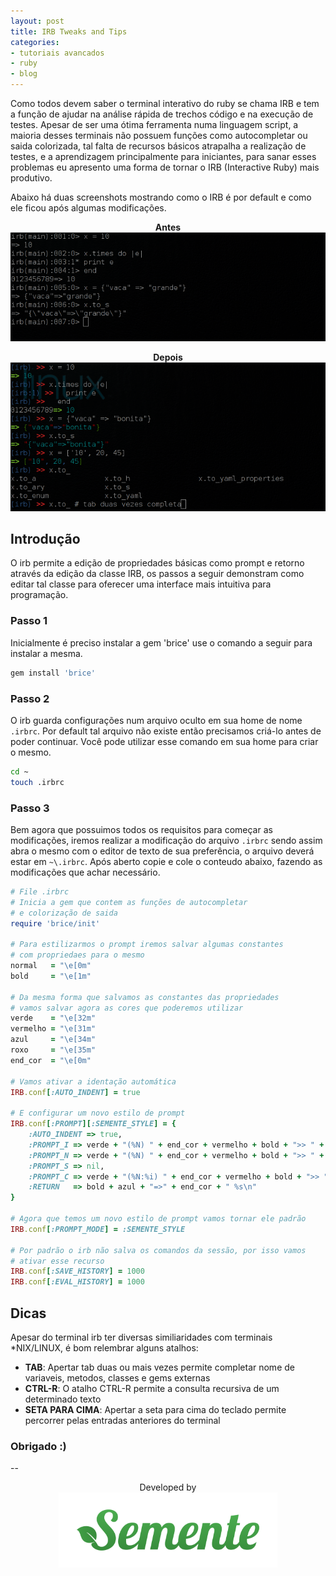 ```yaml
---
layout: post
title: IRB Tweaks and Tips
categories:
- tutoriais avancados
- ruby
- blog
---
```

Como todos devem saber o terminal interativo do ruby se chama
IRB e tem a função de ajudar na análise rápida de trechos código e na
execução de testes. Apesar de ser uma ótima ferramenta numa
linguagem script, a maioria desses terminais não possuem
funções como autocompletar ou saida colorizada, tal falta de
recursos básicos atrapalha a realização de testes, e a aprendizagem
principalmente para iniciantes, para sanar esses problemas eu
apresento uma forma de tornar o IRB (Interactive Ruby) mais
produtivo.

Abaixo há duas screenshots mostrando como o IRB é por default
e como ele ficou após algumas modificações.

<p align="center">
  <b>Antes</b></br>
  <img src="imgs/irb-before.png?raw=true"/>
</p>

<p align="center">
  <b>Depois</b></br>
  <img src="imgs/irb-after.png?raw=true"/>
</p>

## Introdução

O irb permite a edição de propriedades básicas como prompt
e retorno através da edição da classe IRB, os passos a seguir
demonstram como editar tal classe para oferecer uma interface mais
intuitiva para programação.

### Passo 1

Inicialmente é preciso instalar a gem 'brice' use o comando a seguir
para instalar a mesma.

```sh
gem install 'brice'
```

### Passo 2

O irb guarda configurações num arquivo oculto em sua home de nome
`.irbrc`. Por default tal arquivo não existe então precisamos
criá-lo antes de poder continuar. Você pode utilizar esse comando
em sua home para criar o mesmo.

```sh
cd ~
touch .irbrc
```

### Passo 3

Bem agora que possuimos todos os requisitos para começar as
modificações, iremos realizar a modificação do arquivo `.irbrc`
sendo assim abra o mesmo com o editor de texto de sua preferência,
o arquivo deverá estar em `~\.irbrc`. Após aberto copie e cole o
conteudo abaixo, fazendo as modificações que achar necessário.

```ruby
# File .irbrc
# Inicia a gem que contem as funções de autocompletar
# e colorização de saida
require 'brice/init'

# Para estilizarmos o prompt iremos salvar algumas constantes
# com propriedaes para o mesmo
normal   = "\e[0m"
bold     = "\e[1m"

# Da mesma forma que salvamos as constantes das propriedades
# vamos salvar agora as cores que poderemos utilizar
verde    = "\e[32m"
vermelho = "\e[31m"
azul     = "\e[34m"
roxo     = "\e[35m"
end_cor  = "\e[0m"

# Vamos ativar a identação automática
IRB.conf[:AUTO_INDENT] = true

# E configurar um novo estilo de prompt
IRB.conf[:PROMPT][:SEMENTE_STYLE] = {
    :AUTO_INDENT => true,
    :PROMPT_I => verde + "(%N) " + end_cor + vermelho + bold + ">> " + end_cor,
    :PROMPT_N => verde + "(%N) " + end_cor + vermelho + bold + ">> " + end_cor,
    :PROMPT_S => nil,
    :PROMPT_C => verde + "(%N:%i) " + end_cor + vermelho + bold + ">> " + end_cor,
    :RETURN   => bold + azul + "=>" + end_cor + " %s\n"
}

# Agora que temos um novo estilo de prompt vamos tornar ele padrão
IRB.conf[:PROMPT_MODE] = :SEMENTE_STYLE

# Por padrão o irb não salva os comandos da sessão, por isso vamos
# ativar esse recurso
IRB.conf[:SAVE_HISTORY] = 1000
IRB.conf[:EVAL_HISTORY] = 1000
```

## Dicas

Apesar do terminal irb ter diversas similiaridades com terminais
*NIX/LINUX, é bom relembrar alguns atalhos:

*   **TAB**: Apertar tab duas ou mais vezes permite completar nome
             de variaveis, metodos, classes e gems externas
*   **CTRL-R**: O atalho CTRL-R permite a consulta recursiva de um
                determinado texto
*   **SETA PARA CIMA**: Apertar a seta para cima do teclado permite
                        percorrer pelas entradas anteriores do
                        terminal

### Obrigado :)

--
<p align="center">
    Developed by </br>
  <img alt="Sementes Soluções em Ecologia" width="350" src="imgs/sementes-logo.png?raw=true"/>
</p>
